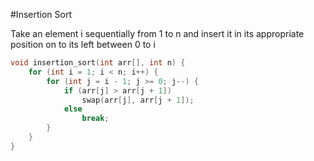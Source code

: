 #Insertion Sort

Take an element i sequentially from 1 to n and insert it in its appropriate position on to its left between 0 to i
```c++
void insertion_sort(int arr[], int n) {
	for (int i = 1; i < n; i++) {
		for (int j = i - 1; j >= 0; j--) {
			if (arr[j] > arr[j + 1])
				swap(arr[j], arr[j + 1]);
			else
				break;
		}
	}
}
```
